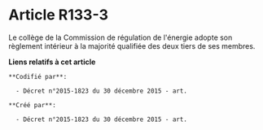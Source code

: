 # Article R133-3

Le collège de la Commission de régulation de l'énergie adopte son règlement intérieur à la majorité qualifiée des deux tiers
de ses membres.

**Liens relatifs à cet article**

	**Codifié par**:

	  - Décret n°2015-1823 du 30 décembre 2015 - art.

	**Créé par**:

	  - Décret n°2015-1823 du 30 décembre 2015 - art.
